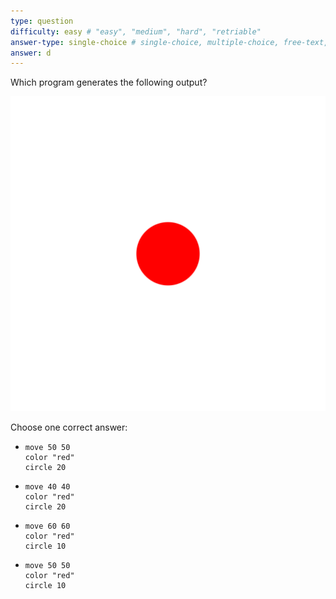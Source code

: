 ```yaml
---
type: question
difficulty: easy # "easy", "medium", "hard", "retriable"
answer-type: single-choice # single-choice, multiple-choice, free-text, multiple-free-texts, program, map
answer: d
---
```


Which program generates the following output?

![INVALID-TEXT](dot/dot.a.evy.svg)

Choose one correct answer:

- ```evy
  move 50 50
  color "red"
  circle 20
  ```
- ```evy
  move 40 40
  color "red"
  circle 20
  ```
- ```evy
  move 60 60
  color "red"
  circle 10
  ```
- ```evy
  move 50 50
  color "red"
  circle 10
  ```
